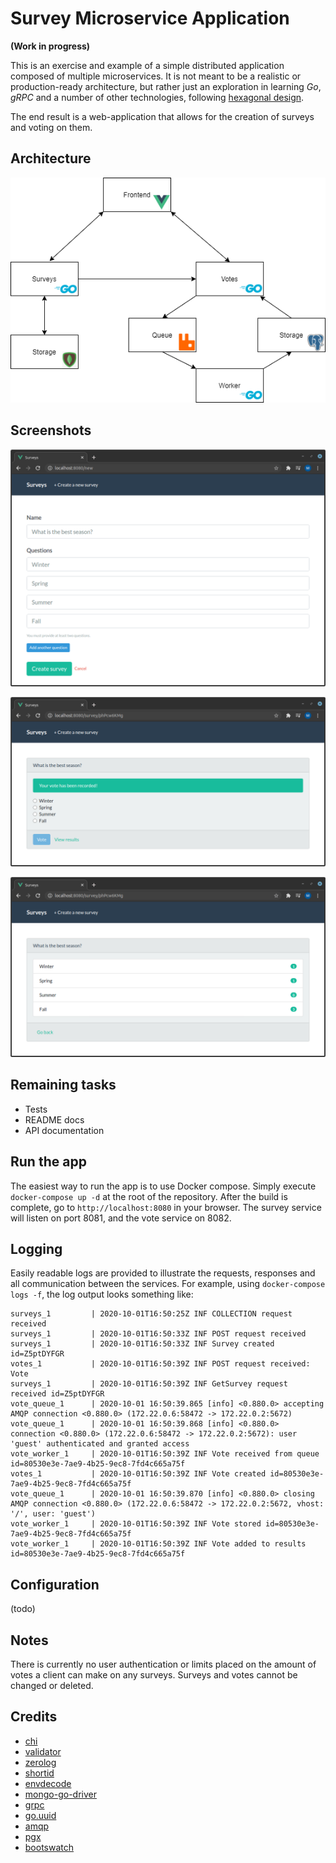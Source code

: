 # Survey Microservice Application

**(Work in progress)**

This is an exercise and example of a simple distributed application composed of multiple microservices. It is not meant to be a realistic or production-ready architecture, but rather just an exploration in learning _Go_, _gRPC_ and a number of other technologies, following [hexagonal design](https://en.wikipedia.org/wiki/Hexagonal_architecture_(software)).

The end result is a web-application that allows for the creation of surveys and voting on them.

## Architecture

![flowchart](images/flowchart.png)

## Screenshots

![create_survey](images/create_survey.png)

![vote](images/vote.png)

![results](images/results.png)

## Remaining tasks

* Tests
* README docs
* API documentation

## Run the app

The easiest way to run the app is to use Docker compose. Simply execute `docker-compose up -d` at the root of the repository. After the build is complete, go to `http://localhost:8080` in your browser. The survey service will listen on port 8081, and the vote service on 8082.

## Logging

Easily readable logs are provided to illustrate the requests, responses and all communication between the services. For example, using `docker-compose logs -f`, the log output looks something like:

```
surveys_1         | 2020-10-01T16:50:25Z INF COLLECTION request received
surveys_1         | 2020-10-01T16:50:33Z INF POST request received
surveys_1         | 2020-10-01T16:50:33Z INF Survey created id=Z5ptDYFGR
votes_1           | 2020-10-01T16:50:39Z INF POST request received: Vote
surveys_1         | 2020-10-01T16:50:39Z INF GetSurvey request received id=Z5ptDYFGR
vote_queue_1      | 2020-10-01 16:50:39.865 [info] <0.880.0> accepting AMQP connection <0.880.0> (172.22.0.6:58472 -> 172.22.0.2:5672)
vote_queue_1      | 2020-10-01 16:50:39.868 [info] <0.880.0> connection <0.880.0> (172.22.0.6:58472 -> 172.22.0.2:5672): user 'guest' authenticated and granted access
vote_worker_1     | 2020-10-01T16:50:39Z INF Vote received from queue id=80530e3e-7ae9-4b25-9ec8-7fd4c665a75f
votes_1           | 2020-10-01T16:50:39Z INF Vote created id=80530e3e-7ae9-4b25-9ec8-7fd4c665a75f
vote_queue_1      | 2020-10-01 16:50:39.870 [info] <0.880.0> closing AMQP connection <0.880.0> (172.22.0.6:58472 -> 172.22.0.2:5672, vhost: '/', user: 'guest')
vote_worker_1     | 2020-10-01T16:50:39Z INF Vote stored id=80530e3e-7ae9-4b25-9ec8-7fd4c665a75f
vote_worker_1     | 2020-10-01T16:50:39Z INF Vote added to results id=80530e3e-7ae9-4b25-9ec8-7fd4c665a75f
```

## Configuration

(todo)

## Notes

There is currently no user authentication or limits placed on the amount of votes a client can make on any surveys. Surveys and votes cannot be changed or deleted.

## Credits

* [chi](https://github.com/go-chi/chi)
* [validator](https://github.com/go-playground/validator)
* [zerolog](https://github.com/rs/zerolog)
* [shortid](https://github.com/teris-io/shortid)
* [envdecode](https://github.com/joeshaw/envdecode)
* [mongo-go-driver](https://github.com/mongodb/mongo-go-driver)
* [grpc](https://pkg.go.dev/google.golang.org/grpc)
* [go.uuid](https://github.com/satori/go.uuid)
* [amqp](https://github.com/streadway/amqp)
* [pgx](https://github.com/jackc/pgx)
* [bootswatch](https://github.com/thomaspark/bootswatch)